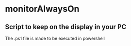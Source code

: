 # monitorAlwaysOn
## Script to keep on the display in your PC

The .ps1 file is made to be executed in powershell
